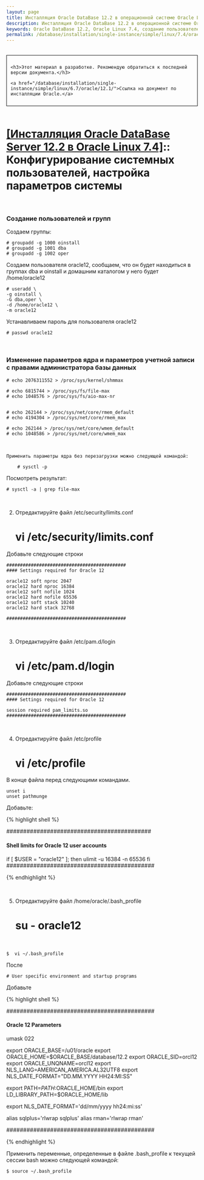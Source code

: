 ```yaml
---
layout: page
title: Инсталляция Oracle DataBase 12.2 в операционной системе Oracle Linux 7.4 - Конфигурирование системных пользователей, настройка параметров системы
description: Инсталляция Oracle DataBase 12.2 в операционной системе Oracle Linux 7.4 - Конфигурирование системных пользователей, настройка параметров системы
keywords: Oracle DataBase 12.2, Oracle Linux 7.4, создание пользователей
permalink: /database/installation/single-instance/simple/linux/7.4/oracle/12.2/prepare-kernel-parameters-and-user-environments/
---
```



<br/>

<div style="padding:10px; border:thin solid black;">

	<h3>Этот материал в разработке. Рекомендую обратиться к последней версии документа.</h3>

    <a href="/database/installation/single-instance/simple/linux/6.7/oracle/12.1/">Ссылка на документ по инсталляции Oracle.</a>

</div>

<br/>

# <a href="/database/installation/single-instance/simple/linux/7.4/oracle/12.2/">[Инсталляция Oracle DataBase Server 12.2 в Oracle Linux 7.4]</a>:: Конфигурирование системных пользователей, настройка параметров системы

<br/>

### Создание пользователей и групп

Создаем группы:


	# groupadd -g 1000 oinstall
	# groupadd -g 1001 dba
	# groupadd -g 1002 oper


Создаем пользователя oracle12, сообщаем, что он будет находиться в группах dba и oinstall и домашним каталогом у него будет /home/oracle12


	# useradd \
	-g oinstall \
	-G dba,oper \
	-d /home/oracle12 \
	-m oracle12


Устанавливаем пароль для пользователя oracle12

	# passwd oracle12


<br/>

### Изменение параметров ядра и параметров учетной записи с правами администратора базы данных


    # echo 2076311552 > /proc/sys/kernel/shmmax    

    # echo 6815744 > /proc/sys/fs/file-max
    # echo 1048576 > /proc/sys/fs/aio-max-nr


    # echo 262144 > /proc/sys/net/core/rmem_default
    # echo 4194304 > /proc/sys/net/core/rmem_max

    # echo 262144 > /proc/sys/net/core/wmem_default
    # echo 1048586 > /proc/sys/net/core/wmem_max

<br/>

    Применить параметры ядра без перезагрузки можно следующей командой:

    	# sysctl -p

Посмотреть результат:

    # sysctl -a | grep file-max

<br/>

2) Отредактируйте файл  /etc/security/limits.conf

	# vi /etc/security/limits.conf


Добавьте следующие строки

	############################################
	#### Settings required for Oracle 12

	oracle12 soft nproc 2047
	oracle12 hard nproc 16384
	oracle12 soft nofile 1024
	oracle12 hard nofile 65536
	oracle12 soft stack 10240
	oracle12 hard stack 32768

	############################################

<br/>

3) Отредактируйте файл  /etc/pam.d/login

	# vi /etc/pam.d/login

Добавьте следующие строки

	############################################
	#### Settings required for Oracle 12

	session required pam_limits.so
	############################################

<br/>

4) Отредактируйте файл /etc/profile

	# vi /etc/profile


В конце файла перед следующими командами.

	unset i
	unset pathmunge


Добавьте:

{% highlight shell %}

###########################################
#### Shell limits for Oracle 12 user accounts

if [ $USER = "oracle12" ]; then
ulimit -u 16384 -n 65536
fi
############################################

{% endhighlight %}

<br/>

5) Отредактируйте файл /home/oracle/.bash_profile


	# su - oracle12

<br/>

	$  vi ~/.bash_profile


После  

	# User specific environment and startup programs


Добавьте

{% highlight shell %}

############################################
#### Oracle 12 Parameters

umask 022

export ORACLE_BASE=/u01/oracle
export ORACLE_HOME=$ORACLE_BASE/database/12.2
export ORACLE_SID=orcl12
export ORACLE_UNQNAME=orcl12
export NLS_LANG=AMERICAN_AMERICA.AL32UTF8
export NLS_DATE_FORMAT="DD.MM.YYYY HH24:MI:SS"

export PATH=$PATH:$ORACLE_HOME/bin
export LD_LIBRARY_PATH=$ORACLE_HOME/lib

export NLS_DATE_FORMAT='dd/mm/yyyy hh24:mi:ss'

alias sqlplus='rlwrap sqlplus'
alias rman='rlwrap rman'

############################################

{% endhighlight %}



Применить переменные, определенные в файле .bash_profile к текущей сессии bash можно следующей командой:

	$ source ~/.bash_profile
